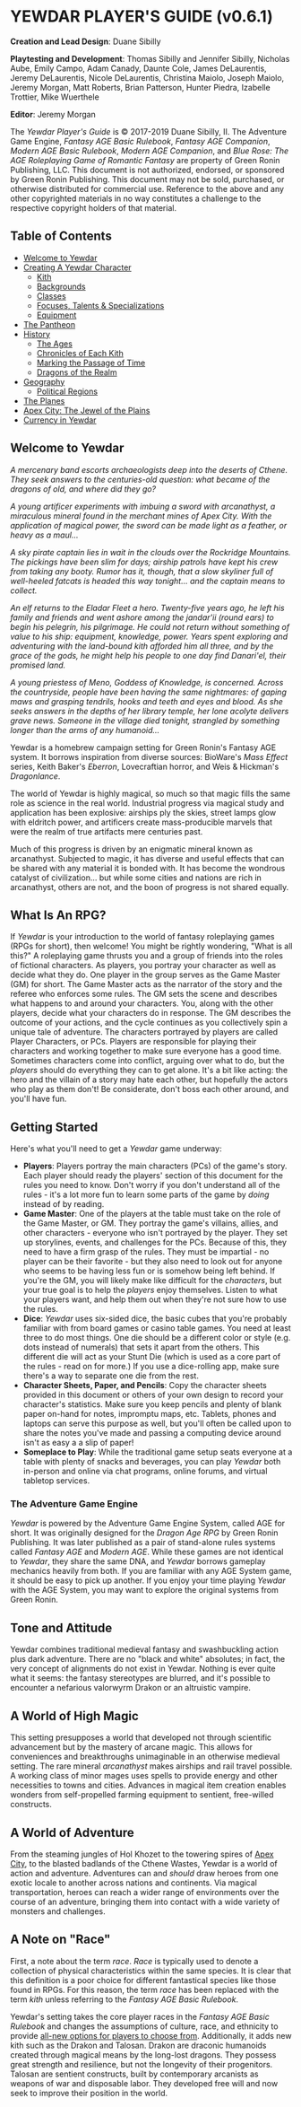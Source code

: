 # YEWDAR PLAYER'S GUIDE (v0.6.1)

**Creation and Lead Design**: Duane Sibilly

**Playtesting and Development**: Thomas Sibilly and Jennifer Sibilly, Nicholas Aube, Emily Campo, Adam Canady, Daunte Cole, James DeLaurentis, Jeremy DeLaurentis, Nicole DeLaurentis, Christina Maiolo, Joseph Maiolo, Jeremy Morgan, Matt Roberts, Brian Patterson, Hunter Piedra, Izabelle Trottier, Mike Wuerthele

**Editor**: Jeremy Morgan

The *Yewdar Player's Guide* is © 2017-2019 Duane Sibilly, II. The Adventure Game Engine, *Fantasy AGE Basic Rulebook*, *Fantasy AGE Companion*, *Modern AGE Basic Rulebook*, *Modern AGE Companion*, and *Blue Rose: The AGE Roleplaying Game of Romantic Fantasy* are property of Green Ronin Publishing, LLC. This document is not authorized, endorsed, or sponsored by Green Ronin Publishing. This document may not be sold, purchased, or otherwise distributed for commercial use. Reference to the above and any other copyrighted materials in no way constitutes a challenge to the respective copyright holders of that material.

## Table of Contents

* [Welcome to Yewdar](README.md)
* [Creating A Yewdar Character](characters.md)
    * [Kith](kith.md)
    * [Backgrounds](backgrounds.md)
    * [Classes](classes.md)
    * [Focuses, Talents & Specializations](focuses-talents-specializations.md)
    * [Equipment](equipment.md)
* [The Pantheon](gods-and-religion.md)
* [History](history.md)
	* [The Ages](the-ages.md)
	* [Chronicles of Each Kith](history-by-kith.md)
	* [Marking the Passage of Time](calendar.md)
    * [Dragons of the Realm](dragons.md)
* [Geography](continents.md)
    * [Political Regions](political_regions.md)
* [The Planes](planes.md)
* [Apex City: The Jewel of the Plains](apex-city.md)
* [Currency in Yewdar](currencies.md)

## Welcome to Yewdar

_A mercenary band escorts archaeologists deep into the deserts of Cthene. They seek answers to the centuries-old question: what became of the dragons of old, and where did they go?_

_A young artificer experiments with imbuing a sword with arcanathyst, a miraculous mineral found in the merchant mines of Apex City. With the application of magical power, the sword can be made light as a feather, or heavy as a maul…_

_A sky pirate captain lies in wait in the clouds over the Rockridge Mountains. The pickings have been slim for days; airship patrols have kept his crew from taking any booty. Rumor has it, though, that a slow skyliner full of well-heeled fatcats is headed this way tonight… and the captain means to collect._

_An elf returns to the Eladar Fleet a hero. Twenty-five years ago, he left his family and friends and went ashore among the jandar'ii \(round ears\) to begin his pelegrín, his pilgrimage. He could not return without something of value to his ship: equipment, knowledge, power. Years spent exploring and adventuring with the land-bound kith afforded him all three, and by the grace of the gods, he might help his people to one day find Danari'el, their promised land._

_A young priestess of Meno, Goddess of Knowledge, is concerned. Across the countryside, people have been having the same nightmares: of gaping maws and grasping tendrils, hooks and teeth and eyes and blood. As she seeks answers in the depths of her library temple, her lone acolyte delivers grave news. Someone in the village died tonight, strangled by something longer than the arms of any humanoid…_

Yewdar is a homebrew campaign setting for Green Ronin's Fantasy AGE system. It borrows inspiration from diverse sources: BioWare's _Mass Effect_ series, Keith Baker's _Eberron_, Lovecraftian horror, and Weis & Hickman's _Dragonlance_.

The world of Yewdar is highly magical, so much so that magic fills the same role as science in the real world. Industrial progress via magical study and application has been explosive: airships ply the skies, street lamps glow with eldritch power, and artificers create mass-producible marvels that were the realm of true artifacts mere centuries past.

Much of this progress is driven by an enigmatic mineral known as arcanathyst. Subjected to magic, it has diverse and useful effects that can be shared with any material it is bonded with. It has become the wondrous catalyst of civilization... but while some cities and nations are rich in arcanathyst, others are not, and the boon of progress is not shared equally.

## What Is An RPG?

If *Yewdar* is your introduction to the world of fantasy roleplaying games (RPGs for short), then welcome! You might be rightly wondering, "What is all this?"
A roleplaying game thrusts you and a group of friends into the roles of fictional characters. As players, you portray your character as well as decide what they do. One player in the group serves as the Game Master (GM) for short. The Game Master acts as the narrator of the story and the referee who enforces some rules. The GM sets the scene and describes what happens to and around your characters. You, along with the other players, decide what your characters do in response. The GM describes the outcome of your actions, and the cycle continues as you collectively spin a unique tale of adventure.
The characters portrayed by players are called Player Characters, or PCs. Players are responsible for playing their characters and working together to make sure everyone has a good time. Sometimes characters come into conflict, arguing over what to do, but the *players* should do everything they can to get alone. It's a bit like acting: the hero and the villain of a story may hate each other, but hopefully the actors who play as them don't! Be considerate, don't boss each other around, and you'll have fun.

## Getting Started

Here's what you'll need to get a *Yewdar* game underway:

- **Players**: Players portray the main characters (PCs) of the game's story. Each player should ready the players' section of this document for the rules you need to know. Don't worry if you don't understand all of the rules - it's a lot more fun to learn some parts of the game by *doing* instead of by reading.
- **Game Master**: One of the players at the table must take on the role of the Game Master, or GM. They portray the game's villains, allies, and other characters - everyone who isn't portrayed by the player. They set up storylines, events, and challenges for the PCs. Because of this, they need to have a firm grasp of the rules. They must be impartial - no player can be their favorite - but they also need to look out for anyone who seems to be having less fun or is somehow being left behind. If you're the GM, you will likely make like difficult for the *characters*, but your true goal is to help the *players* enjoy themselves. Listen to what your players want, and help them out when they're not sure how to use the rules.
- **Dice**: *Yewdar* uses six-sided dice, the basic cubes that you're probably familiar with from board games or casino table games. You need at least three to do most things. One die should be a different color or style (e.g. dots instead of numerals) that sets it apart from the others. This different die will act as your Stunt Die (which is used as a core part of the rules - read on for more.) If you use a dice-rolling app, make sure there's a way to separate one die from the rest.
- **Character Sheets, Paper, and Pencils**: Copy the character sheets provided in this document or others of your own design to record your character's statistics. Make sure you keep pencils and plenty of blank paper on-hand for notes, impromptu maps, etc. Tablets, phones and laptops can serve this purpose as well, but you'll often be called upon to share the notes you've made and passing a computing device around isn't as easy a a slip of paper!
- **Someplace to Play**: While the traditional game setup seats everyone at a table with plenty of snacks and beverages, you can play *Yewdar* both in-person and online via chat programs, online forums, and virtual tabletop services.

### The Adventure Game Engine

*Yewdar* is powered by the Adventure Game Engine System, called AGE for short. It was originally designed for the *Dragon Age RPG* by Green Ronin Publishing. It was later published as a pair of stand-alone rules systems called *Fantasy AGE* and *Modern AGE*. While these games are not identical to *Yewdar*, they share the same DNA, and *Yewdar* borrows gameplay mechanics heavily from both. If you are familiar with any AGE System game, it should be easy to pick up another. If you enjoy your time playing *Yewdar* with the AGE System, you may want to explore the original systems from Green Ronin.

## **Tone and Attitude**

Yewdar combines traditional medieval fantasy and swashbuckling action plus dark adventure. There are no "black and white" absolutes; in fact, the very concept of alignments do not exist in Yewdar. Nothing is ever quite what it seems: the fantasy stereotypes are blurred, and it's possible to encounter a nefarious valorwyrm Drakon or an altruistic vampire.

## **A World of High Magic**

This setting presupposes a world that developed not through scientific advancement but by the mastery of arcane magic. This allows for conveniences and breakthroughs unimaginable in an otherwise medieval setting. The rare mineral _arcanathyst_ makes airships and rail travel possible. A working class of minor mages uses spells to provide energy and other necessities to towns and cities. Advances in magical item creation enables wonders from self-propelled farming equipment to sentient, free-willed constructs.

## **A World of Adventure**

From the steaming jungles of Hol Khozet to the towering spires of [Apex City](/apex-city.md), to the blasted badlands of the Cthene Wastes, Yewdar is a world of action and adventure. Adventures can and _should_ draw heroes from one exotic locale to another across nations and continents. Via magical transportation, heroes can reach a wider range of environments over the course of an adventure, bringing them into contact with a wide variety of monsters and challenges.

## **A Note on "Race"**

First, a note about the term _race_. _Race_ is typically used to denote a collection of physical characteristics within the same species. It is clear that this definition is a poor choice for different fantastical species like those found in RPGs. For this reason, the term _race_ has been replaced with the term _kith_ unless referring to the _Fantasy AGE Basic Rulebook_.

Yewdar's setting takes the core player races in the _Fantasy AGE Basic Rulebook_ and changes the assumptions of culture, race, and ethnicity to provide [all-new options for players to choose from](/kith.md). Additionally, it adds new kith such as the Drakon and Talosan. Drakon are draconic humanoids created through magical means by the long-lost dragons. They possess great strength and resilience, but not the longevity of their progenitors. Talosan are sentient constructs, built by contemporary arcanists as weapons of war and disposable labor. They developed free will and now seek to improve their position in the world.
